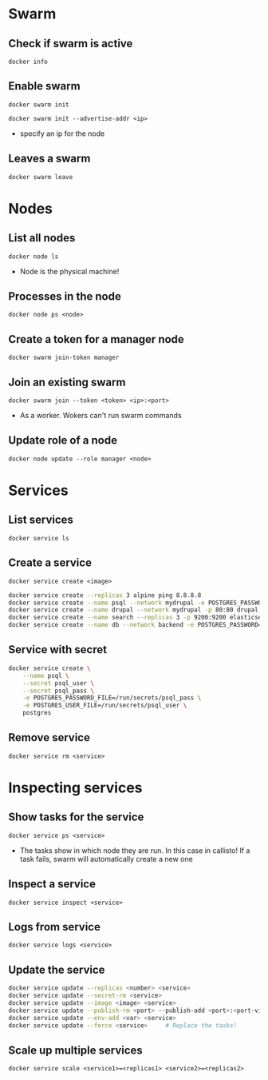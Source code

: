 # Swarm

## Check if swarm is active

`docker info`

## Enable swarm

`docker swarm init`

`docker swarm init --advertise-addr <ip>`

- specify an ip for the node

## Leaves a swarm

`docker swarm leave`

<!-- ------------------------- -->

# Nodes

## List all nodes

`docker node ls`

- Node is the physical machine!

## Processes in the node

`docker node ps <node>`

## Create a token for a manager node

`docker swarm join-token manager`

## Join an existing swarm

`docker swarm join --token <token> <ip>:<port>`

- As a worker. Wokers can't run swarm commands

## Update role of a node

`docker node update --role manager <node>`

<!-- ------------------------- -->

# Services

## List services

`docker service ls`

## Create a service

`docker service create <image>`

```sh
docker service create --replicas 3 alpine ping 8.8.8.8
docker service create --name psql --network mydrupal -e POSTGRES_PASSWORD=mypass postgres
docker service create --name drupal --network mydrupal -p 80:80 drupal
docker service create --name search --replicas 3 -p 9200:9200 elasticsearch:2   # If ping on localhost, each time it will fall to a different node. It's the load balances
docker service create --name db --network backend -e POSTGRES_PASSWORD=mypass --mount type=volume,source=db-data,target=/var/lib/postgresql/data postgres:9.4   # Named volume
```

## Service with secret

```sh
docker service create \
    --name psql \
    --secret psql_user \
    --secret psql_pass \
    -e POSTGRES_PASSWORD_FILE=/run/secrets/psql_pass \
    -e POSTGRES_USER_FILE=/run/secrets/psql_user \
    postgres
```

## Remove service

`docker service rm <service>`

<!-- ------------------------- -->

# Inspecting services

## Show tasks for the service

`docker service ps <service>`

- The tasks show in which node they are run. In this case in callisto! If a task fails, swarm will automatically create a new one

## Inspect a service

`docker service inspect <service>`

## Logs from service

`docker service logs <service>`

## Update the service

```sh
docker service update --replicas <number> <service>
docker service update --secret-rm <service>
docker service update --image <image> <service>
docker service update --publish-rm <port> --publish-add <port>:<port-virt> <service>    # Change ports
docker service update --env-add <var> <service>
docker service update --force <service>     # Replace the tasks!
```

## Scale up multiple services

`docker service scale <service1>=<replicas1> <service2>=<replicas2>`
